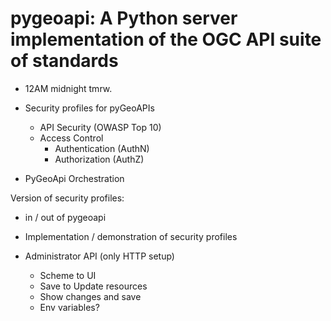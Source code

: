 # pygeoapi: A Python server implementation of the OGC API suite of standards

- 12AM midnight tmrw.


- Security profiles for pyGeoAPIs
  - API Security (OWASP Top 10)
  - Access Control
    - Authentication (AuthN)
    - Authorization (AuthZ)
- PyGeoApi Orchestration

Version of security profiles:
- in / out of pygeoapi
- Implementation / demonstration of security profiles





- Administrator API (only HTTP setup)
  - Scheme to UI
  - Save to Update resources
  - Show changes and save
  - Env variables?